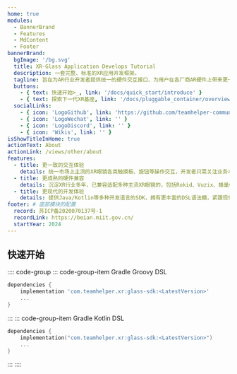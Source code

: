 ```yaml
---
home: true
modules:
  - BannerBrand
  - Features
  - MdContent
  - Footer
bannerBrand:
  bgImage: '/bg.svg'
  title: XR-Glass Application Develops Tutorial
  description: 一套完整、标准的XR应用开发框架。
  tagline: 旨在为AR行业开发者提供统一的硬件交互接口、为用户在各厂商AR硬件上带来更一致使用体验、加速AR设备厂商构建更丰富的场景生态。框架底层拥有音视频远程协助、SOP、PNS、AI终端推理等核心服务，高效赋能三方开发者进行多场景下AR + AI应用的快速开发。
  buttons:
    - { text: 快速开始>_, link: '/docs/quick_start/introduce' }
    - { text: 探索下一代XR基座, link: '/docs/pluggable_container/overview_pluggable_container', type: 'plain' }
  socialLinks:
    - { icon: 'LogoGithub', link: 'https://github.com/teamhelper-community/glass-develops-docs' }
    - { icon: 'LogoWechat', link: '' }
    - { icon: 'LogoDiscord', link: '' }
    - { icon: 'Wikis', link: '' }
isShowTitleInHome: true
actionText: About
actionLink: /views/other/about
features:
  - title: 更一致的交互体验
    details: 统一市场上主流的XR眼镜各类触摸板、旋钮等操作交互，开发者只需关注业务本身，无需关注眼镜硬件底层人机交互。
  - title: 更成熟的硬件兼容
    details: 沉淀XR行业多年，已兼容适配多种主流XR眼镜的，包括Rokid、Vuzix、蜂巢Glass、Argooz、拜特尔等，后续将适配更多硬件。
  - title: 更现代的开发体验
    details: 提供Java/Kotlin等多种开发语言的SDK，拥有更丰富的DSL语法糖，紧跟现代Android应用开发趋势，提升开发者开发效率。
footer: # 底部模块的配置
  record: 苏ICP备2020070137号-1
  recordLink: https://beian.miit.gov.cn/
  startYear: 2024
---
```


## 快速开始

:::: code-group
::: code-group-item Gradle Groovy DSL

```gradle
dependencies {
    implementation 'com.teamhelper.xr:glass-sdk:<LatestVersion>'
    ...
}
```

:::
::: code-group-item Gradle Kotlin DSL

```kotlin
dependencies {
    implementation("com.teamhelper.xr:glass-sdk:<LatestVersion>")
    ...
}
```

:::
::::
